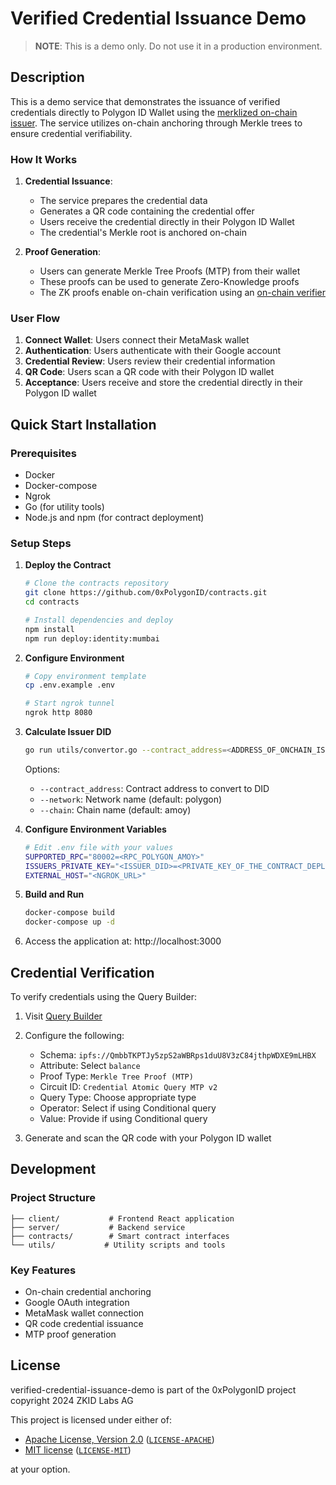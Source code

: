 # Verified Credential Issuance Demo

> **NOTE**: This is a demo only. Do not use it in a production environment.

## Description

This is a demo service that demonstrates the issuance of verified credentials directly to Polygon ID Wallet using the [merklized on-chain issuer](https://github.com/0xPolygonID/contracts/blob/674043ddd96c1944db15079c6a00e543731724bc/contracts/examples/IdentityExample.sol). The service utilizes on-chain anchoring through Merkle trees to ensure credential verifiability.

### How It Works

1. **Credential Issuance**: 
   - The service prepares the credential data
   - Generates a QR code containing the credential offer
   - Users receive the credential directly in their Polygon ID Wallet
   - The credential's Merkle root is anchored on-chain

2. **Proof Generation**:
   - Users can generate Merkle Tree Proofs (MTP) from their wallet
   - These proofs can be used to generate Zero-Knowledge proofs
   - The ZK proofs enable on-chain verification using an [on-chain verifier](https://devs.polygonid.com/docs/verifier/on-chain-verification/overview/)

### User Flow

1. **Connect Wallet**: Users connect their MetaMask wallet
2. **Authentication**: Users authenticate with their Google account
3. **Credential Review**: Users review their credential information
4. **QR Code**: Users scan a QR code with their Polygon ID wallet
5. **Acceptance**: Users receive and store the credential directly in their Polygon ID wallet

## Quick Start Installation

### Prerequisites
- Docker
- Docker-compose
- Ngrok
- Go (for utility tools)
- Node.js and npm (for contract deployment)

### Setup Steps

1. **Deploy the Contract**
   ```bash
   # Clone the contracts repository
   git clone https://github.com/0xPolygonID/contracts.git
   cd contracts
   
   # Install dependencies and deploy
   npm install
   npm run deploy:identity:mumbai
   ```

2. **Configure Environment**
   ```bash
   # Copy environment template
   cp .env.example .env
   
   # Start ngrok tunnel
   ngrok http 8080
   ```

3. **Calculate Issuer DID**
   ```bash
   go run utils/convertor.go --contract_address=<ADDRESS_OF_ONCHAIN_ISSUER_CONTRACT>
   ```
   
   Options:
   - `--contract_address`: Contract address to convert to DID
   - `--network`: Network name (default: polygon)
   - `--chain`: Chain name (default: amoy)

4. **Configure Environment Variables**
   ```bash
   # Edit .env file with your values
   SUPPORTED_RPC="80002=<RPC_POLYGON_AMOY>"
   ISSUERS_PRIVATE_KEY="<ISSUER_DID>=<PRIVATE_KEY_OF_THE_CONTRACT_DEPLOYER>"
   EXTERNAL_HOST="<NGROK_URL>"
   ```

5. **Build and Run**
   ```bash
   docker-compose build
   docker-compose up -d
   ```

6. Access the application at: http://localhost:3000

## Credential Verification

To verify credentials using the Query Builder:

1. Visit [Query Builder](https://tools.privado.id/query-builder)
2. Configure the following:
   - Schema: `ipfs://QmbbTKPTJy5zpS2aWBRps1duU8V3zC84jthpWDXE9mLHBX`
   - Attribute: Select `balance`
   - Proof Type: `Merkle Tree Proof (MTP)`
   - Circuit ID: `Credential Atomic Query MTP v2`
   - Query Type: Choose appropriate type
   - Operator: Select if using Conditional query
   - Value: Provide if using Conditional query

3. Generate and scan the QR code with your Polygon ID wallet

## Development

### Project Structure
```
├── client/           # Frontend React application
├── server/           # Backend service
├── contracts/        # Smart contract interfaces
└── utils/           # Utility scripts and tools
```

### Key Features
- On-chain credential anchoring
- Google OAuth integration
- MetaMask wallet connection
- QR code credential issuance
- MTP proof generation

## License

verified-credential-issuance-demo is part of the 0xPolygonID project copyright 2024 ZKID Labs AG

This project is licensed under either of:
- [Apache License, Version 2.0](https://www.apache.org/licenses/LICENSE-2.0) ([`LICENSE-APACHE`](LICENSE-APACHE))
- [MIT license](https://opensource.org/licenses/MIT) ([`LICENSE-MIT`](LICENSE-MIT))

at your option.
